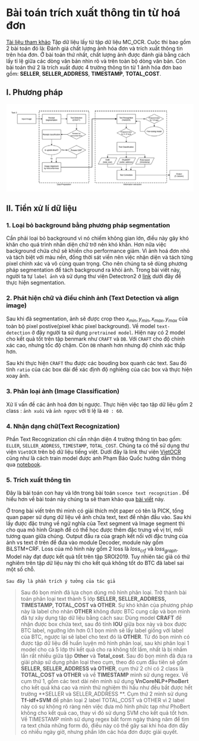 # Bài toán trích xuất thông tin từ hoá đơn
[Tài liệu tham khảo](https://viblo.asia/p/bai-toan-trich-xuat-thong-tin-tu-hoa-don-ORNZqd4nK0n)
Tập dữ liệu lấy từ tập dữ liệu MC_OCR. Cuộc thi bao gồm 2 bài toán đó là: Đánh giá chất lượng ảnh hóa đơn và trích xuất thông tin trên hóa đơn. Ở bài toán thứ nhất, chất lượng ảnh được đánh giá bằng cách lấy tỉ lệ giữa các dòng văn bản nhìn rõ và trên toàn bộ dòng văn bản. Còn bài toán thứ 2 là trích xuất được 4 trường thông tin từ 1 ảnh hóa đơn bao gồm: **SELLER**, **SELLER_ADDRESS**, **TIMESTAMP**, **TOTAL_COST**.
## I. Phương pháp
![alt text](image.png)
## II. Tiền xử lí dữ liệu
### 1. Loại bỏ background bằng phương pháp segmentation 
Cần phải loại bỏ background vì nó chiếm không gian lớn, điều này gây khó khăn cho quá trình nhân diện chữ trở nên khó khăn. Hơn nữa việc background chứa chứ sẽ khiến cho performance giảm.
Vì ảnh hoá đơn nhỏ và tách biệt với màu nền, đồng thời sát viền nên việc nhận diện và tách từng pixel chính xác và vô cùng quan trọng. Cho nên chúng ta sẽ dùng phương pháp segmentation để tách background ra khỏi ảnh.
Trong bài viết này, người ta tự `label ảnh` và sử dụng thư viện Detectron2 ở [link](https://viblo.asia/p/face-detection-on-custom-dataset-using-detectron2-in-google-colab-Az45bDrzZxY) dưới đây để thực hiện segmentation.
### 2. Phát hiện chữ và điều chỉnh ảnh (Text Detection và align image)
Sau khi đã segmentation, ảnh sẽ được crop theo $x_{min}, y_{min}, x_{max}, y_{max}$ của toàn bộ pixel postive(pixel khác pixel background). Về model `text-detection` ở đây người ta sử dụng `pretrained model`. Hiện nay có 2 model cho kết quả tốt trên tập benmark như `CRAFT` và `DB`. Với `CRAFT` cho độ chính xác cao, nhưng tốc độ chậm. Còn `DB` nhanh hơn nhưng độ chính xác thấp hơn.

Sau khi thực hiện `CRAFT` thu được các bouding box quanh các text. Sau đó tính `ratio` của các box dài để xác định độ nghiêng của các box và thực hiện xoay ảnh. 

### 3. Phân loại ảnh (Image Classification)
Xử lí vấn đề các ảnh hoá đơn bị ngược. Thực hiện việc tạo tập dữ liệu gồm 2 class : `ảnh xuôi` và `ảnh ngược` với tỉ lệ là `40 : 60`.
### 4. Nhận dạng chữ(Text Recognization)
Phần Text Recognization chỉ cần nhận diện 4 trường thông tin bao gồm: `ELLER`, `SELLER_ADDRESS`, `TIMESTAMP`, `TOTAL_COST`. Chúng ta có thể sử dụng thư viện `VietOCR` trên bộ dữ liệu tiếng việt. 
Dưới đây là link thư viện [VietOCR](https://github.com/pbcquoc/vietocr) cũng như là cách train model được anh Phạm Bảo Quốc hướng dẫn thông qua [notebook](https://github.com/pbcquoc/vietocr/blob/master/vietocr_gettingstart.ipynb).

### 5. Trích xuất thông tin 
Đây là bài toán con hay và lớn trong bài toán `scence text recognition` . Để hiểu hơn về bài toán này chúng ta sẽ tham khảo qua [bài viết](https://viblo.asia/p/information-extraction-trong-ocr-la-gi-phuong-phap-nao-de-giai-quyet-bai-toan-yMnKMjzmZ7P) này.

Ở trong bài viết trên thì mình có giải thích một paper có tên là PICK, tổng quan paper sử dụng dữ liệu về ảnh chứa text, text để nhận đầu vào. Sau khi lấy được đặc trưng về ngữ nghĩa của Text segment và Image segment thì cho qua mô hình Graph để có thể học được thêm đặc trưng về vị trí, mối tương quan giữa chúng. Output đầu ra của graph kết nối với đặc trưng của ảnh vs text ở trên để đưa vào module Decoder, module này gồm BiLSTM+CRF. Loss của mô hình này gồm 2 loss là $loss_{crf}$ và $loss_{graph}$.
Model này đạt được kết quả tốt trên tập SROI2019. Tuy nhiên tác giả có thử nghiêm trên tập dữ liệu này thì cho kết quả không tốt do BTC đã label sai một số chỗ. 

`Sau đây là phần trích ý tưởng của tác giả`
> Sau đó bọn mình đã lựa chọn dùng mô hình phân loại. Trở thành bài toán phân loại text thành 5 lớp **SELLER, SELLER_ADDRESS, TIMESTAMP, TOTAL_COST và OTHER**. Sự khó khăn của phương pháp này là label cho nhãn **OTHER** không được BTC cung cấp và bọn mình đã tự xây dụng tập dữ liệu bằng cách sau: Dùng model **CRAFT** để nhận được box chứa text, sau đó tính **IOU** giữa box này và box được BTC label, ngưỡng lớn hơn 0.1 bọn mình sẽ lấy label giống với label của BTC, ngược lại sẽ label cho text đó là **OTHER**. Từ đó bọn mình có được tập dữ liệu để huấn luyện mô hình phân loại, sau khi phân loại 1 model cho cả 5 lớp thì kết quả cho ra không tốt lắm, nhất là bị nhầm lần rất nhiều giữa tập **Other** và **Total_cost**. Sau đó bọn mình đã đưa ra giải pháp sử dụng phân loại theo cụm, theo đó cụm đầu tiên sẽ gốm **SELLER, SELLER_ADDRESS và OTHER**, cụm thứ 2 chỉ có 2 class là **TOTAL_COST và OTHER** và về **TIMESTAMP** mình sử dụng regex. Về cụm thứ 1, gồm các text dài nên mình sử dụng **VnCoreNLP+PhoBert** cho kết quả khá cao và mình thử nghiệm thì hấu như đều bắt được hết trường **SELLER và SELLER_ADDRESS **. Cụm thứ 2 mình sử dụng **Tf-idf+SVM** để phân loại 2 label TOTAL_COST và OTHER vì 2 label này có sự không rõ ràng nên việc đưa mô hình phức tạp như PhoBert không cho kết quả cao, thay vì đó sử dụng SVM cho kết quả tốt hơn. Về TIMESTAMP mình sử dụng regex bắt form ngày tháng năm để tìm ra text chứa những form đó, điều này có thể gây sai khi hóa đơn đấy có nhiều ngày giờ, nhưng phần lớn các hóa đơn được giải quyết.
